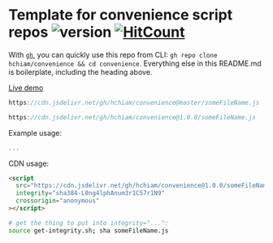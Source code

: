 # Template for convenience script repos ![version](https://img.shields.io/github/release/hchiam/convenience?style=flat-square) [![HitCount](http://hits.dwyl.com/hchiam/convenience.svg)](http://hits.dwyl.com/hchiam/convenience)

With [`gh`](https://github.com/hchiam/learning-gh), you can quickly use this repo from CLI: `gh repo clone hchiam/convenience && cd convenience`. Everything else in this README.md is boilerplate, including the heading above.

[Live demo](https://codepen.io/hchiam/pen/...)

```js
https://cdn.jsdelivr.net/gh/hchiam/convenience@master/someFileName.js
```

```js
https://cdn.jsdelivr.net/gh/hchiam/convenience@1.0.0/someFileName.js
```

Example usage:

```js
...
```

CDN usage:

```html
<script
  src="https://cdn.jsdelivr.net/gh/hchiam/convenience@1.0.0/someFileName.js"
  integrity="sha384-L0ng4lphAnum3r1C57r1N9"
  crossorigin="anonymous"
></script>
```

```bash
# get the thing to put into integrity="...":
source get-integrity.sh; sha someFileName.js
```
